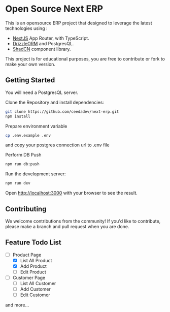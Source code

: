 # Open Source Next ERP

This is an opensource ERP project that designed to leverage the latest technologies using :

- [NextJS](https://nextjs.org/) App Router, with TypeScript.
- [DrizzleORM](https://orm.drizzle.team/) and PostgresQL.
- [ShadCN](https://ui.shadcn.com/) component library.

This project is for educational purposes, you are free to contribute or fork to make your own version.

## Getting Started

You will need a PostgresQL server.

Clone the Repository and install dependencies:

```bash
git clone https://github.com/ceedadev/next-erp.git
npm install
```

Prepare environment variable

```bash
cp .env.example .env
```

and copy your postgres connection url to .env file

Perform DB Push

```bash
npm run db:push
```

Run the development server:

```bash
npm run dev
```

Open [http://localhost:3000](http://localhost:3000) with your browser to see the result.

## Contributing

We welcome contributions from the community! If you'd like to contribute, please make a branch and pull request when you are done.

## Feature Todo List

- [ ] Product Page
  - [x] List All Product
  - [x] Add Product
  - [ ] Edit Product
- [ ] Customer Page
  - [ ] List All Customer
  - [ ] Add Customer
  - [ ] Edit Customer

and more...
